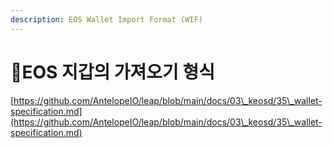 ```yaml
---
description: EOS Wallet Import Format (WIF)
---
```


# EOS 지갑의 가져오기 형식

[https://github.com/AntelopeIO/leap/blob/main/docs/03\_keosd/35\_wallet-specification.md](https://github.com/AntelopeIO/leap/blob/main/docs/03\_keosd/35\_wallet-specification.md)
